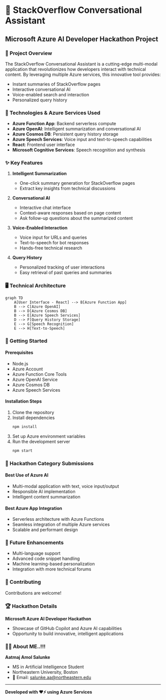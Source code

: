 # 🚀 StackOverflow Conversational Assistant

## Microsoft Azure AI Developer Hackathon Project

### 🌟 Project Overview

The StackOverflow Conversational Assistant is a cutting-edge multi-modal application that revolutionizes how developers interact with technical content. By leveraging multiple Azure services, this innovative tool provides:

- Instant summaries of StackOverflow pages
- Interactive conversational AI
- Voice-enabled search and interaction
- Personalized query history

### 🔧 Technologies & Azure Services Used

- **Azure Function App**: Backend serverless compute
- **Azure OpenAI**: Intelligent summarization and conversational AI
- **Azure Cosmos DB**: Persistent query history storage
- **Azure Speech Services**: Voice input and text-to-speech capabilities
- **React**: Frontend user interface
- **Microsoft Cognitive Services**: Speech recognition and synthesis

### ✨ Key Features

1. **Intelligent Summarization**
   - One-click summary generation for StackOverflow pages
   - Extract key insights from technical discussions

2. **Conversational AI**
   - Interactive chat interface
   - Context-aware responses based on page content
   - Ask follow-up questions about the summarized content

3. **Voice-Enabled Interaction**
   - Voice input for URLs and queries
   - Text-to-speech for bot responses
   - Hands-free technical research

4. **Query History**
   - Personalized tracking of user interactions
   - Easy retrieval of past queries and summaries

### 🖥️ Technical Architecture

```mermaid
graph TD
    A[User Interface - React] --> B[Azure Function App]
    B --> C[Azure OpenAI]
    B --> D[Azure Cosmos DB]
    B --> E[Azure Speech Services]
    D --> F[Query History Storage]
    E --> G[Speech Recognition]
    E --> H[Text-to-Speech]
```

### 🚀 Getting Started

#### Prerequisites
- Node.js
- Azure Account
- Azure Function Core Tools
- Azure OpenAI Service
- Azure Cosmos DB
- Azure Speech Services

#### Installation Steps
1. Clone the repository
2. Install dependencies
   ```bash
   npm install
   ```
3. Set up Azure environment variables
4. Run the development server
   ```bash
   npm start
   ```

### 🌈 Hackathon Category Submissions

#### Best Use of Azure AI
- Multi-modal application with text, voice input/output
- Responsible AI implementation
- Intelligent content summarization

#### Best Azure App Integration
- Serverless architecture with Azure Functions
- Seamless integration of multiple Azure services
- Scalable and performant design

### 🔮 Future Enhancements
- Multi-language support
- Advanced code snippet handling
- Machine learning-based personalization
- Integration with more technical forums

### 🤝 Contributing
Contributions are welcome!

### 🏆 Hackathon Details
**Microsoft Azure AI Developer Hackathon**
- Showcase of GitHub Copilot and Azure AI capabilities
- Opportunity to build innovative, intelligent applications

### 👨‍💻 About ME..!!!

**Aatmaj Amol Salunke**
- MS in Artificial Intelligence Student
- Northeastern University, Boston
- 📧 Email: salunke.aa@northeastern.edu

---

**Developed with ❤️⚡ using Azure Services**
